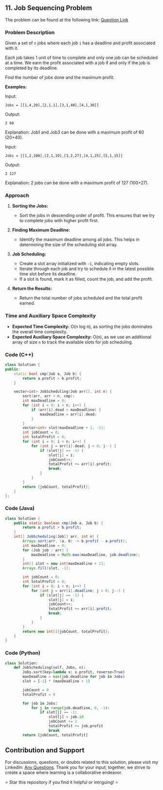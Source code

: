## 11. Job Sequencing Problem

The problem can be found at the following link: [Question Link](https://geeksforgeeks.org/problems/job-sequencing-problem-1587115620/1)

### Problem Description

Given a set of `n` jobs where each job `i` has a deadline and profit associated with it.

Each job takes 1 unit of time to complete and only one job can be scheduled at a time. We earn the profit associated with a job if and only if the job is completed by its deadline.

Find the number of jobs done and the maximum profit.

**Examples:**

Input:
```
Jobs = [[1,4,20],[2,1,1],[3,1,40],[4,1,30]]
```
Output:
```
2 60
```
Explanation: Job1 and Job3 can be done with a maximum profit of 60 (20+40).

Input:
```
Jobs = [[1,2,100],[2,1,19],[3,2,27],[4,1,25],[5,1,15]]
```
Output:
```
2 127
```
Explanation: 2 jobs can be done with a maximum profit of 127 (100+27).

### Approach

1. **Sorting the Jobs:**
   - Sort the jobs in descending order of profit. This ensures that we try to complete jobs with higher profit first.

2. **Finding Maximum Deadline:**
   - Identify the maximum deadline among all jobs. This helps in determining the size of the scheduling slot array.

3. **Job Scheduling:**
   - Create a slot array initialized with `-1`, indicating empty slots.
   - Iterate through each job and try to schedule it in the latest possible time slot before its deadline.
   - If a slot is found, mark it as filled, count the job, and add the profit.

4. **Return the Results:**
   - Return the total number of jobs scheduled and the total profit earned.

### Time and Auxiliary Space Complexity

- **Expected Time Complexity:** O(n log n), as sorting the jobs dominates the overall time complexity.
- **Expected Auxiliary Space Complexity:** O(n), as we use an additional array of size `n` to track the available slots for job scheduling.

### Code (C++)

```cpp
class Solution {
public:
    static bool cmp(Job a, Job b) {
        return a.profit > b.profit;
    }

    vector<int> JobScheduling(Job arr[], int n) {
        sort(arr, arr + n, cmp);
        int maxDeadline = 0;
        for (int i = 0; i < n; i++) {
            if (arr[i].dead > maxDeadline) {
                maxDeadline = arr[i].dead;
            }
        }
        vector<int> slot(maxDeadline + 1, -1);
        int jobCount = 0;
        int totalProfit = 0;
        for (int i = 0; i < n; i++) {
            for (int j = arr[i].dead; j > 0; j--) {
                if (slot[j] == -1) {
                    slot[j] = i;
                    jobCount++;
                    totalProfit += arr[i].profit;
                    break;
                }
            }
        }
        return {jobCount, totalProfit};
    }
};
```

### Code (Java)

```java
class Solution {
    public static boolean cmp(Job a, Job b) {
        return a.profit > b.profit;
    }
    int[] JobScheduling(Job[] arr, int n) {
        Arrays.sort(arr, (a, b) -> b.profit - a.profit); 
        int maxDeadline = 0;
        for (Job job : arr) {
            maxDeadline = Math.max(maxDeadline, job.deadline);
        }
        int[] slot = new int[maxDeadline + 1];
        Arrays.fill(slot, -1);

        int jobCount = 0;
        int totalProfit = 0;
        for (int i = 0; i < n; i++) {
            for (int j = arr[i].deadline; j > 0; j--) {
                if (slot[j] == -1) {
                    slot[j] = i;
                    jobCount++;
                    totalProfit += arr[i].profit;
                    break;
                }
            }
        }
        return new int[]{jobCount, totalProfit};
    }
}
```

### Code (Python)

```python
class Solution:
    def JobScheduling(self, Jobs, n):
        Jobs.sort(key=lambda x: x.profit, reverse=True)
        maxDeadline = max(job.deadline for job in Jobs)
        slot = [-1] * (maxDeadline + 1)

        jobCount = 0
        totalProfit = 0

        for job in Jobs:
            for j in range(job.deadline, 0, -1):
                if slot[j] == -1:
                    slot[j] = job.id
                    jobCount += 1
                    totalProfit += job.profit
                    break
        return [jobCount, totalProfit]
```

## Contribution and Support

For discussions, questions, or doubts related to this solution, please visit my LinkedIn: [Any Questions](https://www.linkedin.com/in/het-patel-8b110525a/). Thank you for your input; together, we strive to create a space where learning is a collaborative endeavor.

⭐ Star this repository if you find it helpful or intriguing! ⭐
